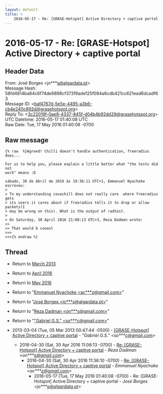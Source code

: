 ```yaml
---
layout: default
title: >
    2016-05-17 - Re: [GRASE-Hotspot] Active Directory + captive portal
---
```


# 2016-05-17 - Re: [GRASE-Hotspot] Active Directory + captive portal

## Header Data

From: José Borges \<jo***s@algardata.pt\><br>
Message Hash: 58fd4814ba84c6f74de6898cf373f9ade125f084a6cdb421cc621ead6dcadf63<br>
Message ID: \<baf4767d-5e5e-4495-a3b6-cb4e240c892d@grasehotspot.org\><br>
Reply To: \<3c22019f-0ae8-4337-845f-d04b4b92dd29@grasehotspot.org\><br>
UTC Datetime: 2016-05-17 01:40:08 UTC<br>
Raw Date: Tue, 17 May 2016 01:40:08 -0700<br>

## Raw message

```
{% raw  %}Agreed! Chilli doesn't handle authentication, freeradius does...

For us to help you, please explain a little better what "the tests did not 
work" means :D

sábado, 30 de Abril de 2016 às 19:36:11 UTC+1, Emmanuel Nyachoke escreveu:
>
> To my understanding covachill does not really care  where freeradius gets 
> its users it cares about if freeradius tells it to drop or allow packets(I 
> may be wrong on this). What is the output of radtest.
>
> On Saturday, 30 April 2016 21:08:13 UTC+3, Reza Dadman wrote:
>>
>> That would b cooool
>>>
>>>{% endraw %}
```

## Thread

+ Return to [March 2013](/archive/2013/03)
+ Return to [April 2016](/archive/2016/04)
+ Return to [May 2016](/archive/2016/05)

+ Return to "[Emmanuel Nyachoke <ac***z<span>@</span>gmail.com>](/authors/ac___z_at_gmail_com)"
+ Return to "[José Borges <jo***s<span>@</span>algardata.pt>](/authors/jo___s_at_algardata_pt)"
+ Return to "[Reza Dadman <on***s<span>@</span>gmail.com>](/authors/on___s_at_gmail_com)"
+ Return to "["Gabriel G.S." <so***c<span>@</span>gmail.com>](/authors/so___c_at_gmail_com)"

+ 2013-03-04 (Tue, 05 Mar 2013 00:47:44 -0500) - [[GRASE-Hotspot] Active Directory + captive portal](/archive/2013/03/2f112d828984f8af8a4edb7ee09abf4403a5887f2b59b566f254a892c0e7f2f2) - _"Gabriel G.S." \<so***c@gmail.com\>_
  + 2016-04-30 (Sat, 30 Apr 2016 11:08:13 -0700) - [Re: [GRASE-Hotspot] Active Directory + captive portal](/archive/2016/04/03fe8cbf02b09efa8cb817afd03ea25b32c5ce75206059d2e2d5b309e9819e2a) - _Reza Dadman \<on***s@gmail.com\>_
    + 2016-04-30 (Sat, 30 Apr 2016 11:36:10 -0700) - [Re: [GRASE-Hotspot] Active Directory + captive portal](/archive/2016/04/bae59492cf6b11f42f560c6fcde639bb6f3bb2d29844bfe50d440f17c3ef33f9) - _Emmanuel Nyachoke \<ac***z@gmail.com\>_
      + 2016-05-17 (Tue, 17 May 2016 01:40:08 -0700) - Re: [GRASE-Hotspot] Active Directory + captive portal - _José Borges \<jo***s@algardata.pt\>_

